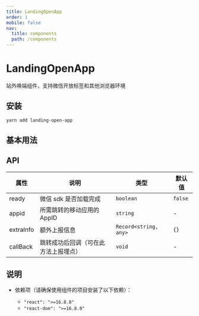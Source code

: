 ```yaml
---
title: LandingOpenApp
order: 1
mobile: false
nav:
  title: components
  path: /components
---
```


# LandingOpenApp

站外唤端组件，支持微信开放标签和其他浏览器环境

## 安装

```bash
yarn add landing-open-app
```

## 基本用法

<code src="./demos/Basic.tsx"></code>

## API

| 属性      | 说明                                 | 类型                  | 默认值  |
| --------- | ------------------------------------ | --------------------- | ------- |
| ready     | 微信 sdk 是否加载完成                | `boolean`             | `false` |
| appid     | 所需跳转的移动应用的 AppID           | `string`              | -       |
| extraInfo | 额外上报信息                         | `Record<string, any>` | `{}`    |
| callBack  | 跳转成功后回调（可在此方法上报埋点） | `void`                | -       |

## 说明

- 依赖项（请确保使用组件的项目安装了以下依赖）：

  - `"react": ">=16.8.0"`
  - `"react-dom": ">=16.8.0"`
